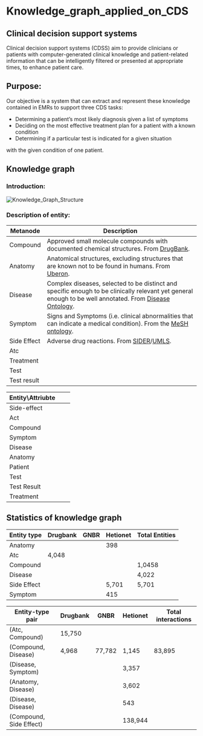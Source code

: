 # Knowledge_graph_applied_on_CDS

## Clinical decision support systems

Clinical decision support systems (CDSS) aim to provide clinicians or patients with computer-generated clinical knowledge and patient-related information that can be intelligently filtered or presented at appropriate times, to enhance patient care.

## Purpose:

Our objective is a system that can extract and represent these knowledge contained in EMRs to support three CDS tasks: 

- Determining a patient’s most likely diagnosis given a list of symptoms
- Deciding on the most effective treatment plan for a patient with a known condition
- Determining if a particular test is indicated for a given situation

with the given condition of one patient.





## Knowledge graph

### Introduction:



![Knowledge_Graph_Structure](D:\code\Knowledge_graph_applied_on_CDS\Knowledge_Graph_Structure.jpg)



### Description of entity:

| Metanode    | Description                                                  |
| ----------- | ------------------------------------------------------------ |
| Compound    | Approved small molecule compounds with documented chemical structures. From [DrugBank](https://www.drugbank.ca/). |
| Anatomy     | Anatomical structures, excluding structures that are known not to be found in humans. From [Uberon](http://uberon.github.io/). |
| Disease     | Complex diseases, selected to be distinct and specific enough to be clinically relevant yet general enough to be well annotated. From [Disease Ontology](http://disease-ontology.org/). |
| Symptom     | Signs and Symptoms (i.e. clinical abnormalities that can indicate a medical condition). From the [MeSH ontology](https://www.nlm.nih.gov/mesh/meshhome.html). |
| Side Effect | Adverse drug reactions. From [SIDER](http://sideeffects.embl.de/)/[UMLS](https://www.nlm.nih.gov/research/umls/). |
| Atc         |                                                              |
| Treatment   |                                                              |
| Test        |                                                              |
| Test result |                                                              |

| Entity\Attriubte |      |      |
| ---------------- | ---- | ---- |
| Side-effect      |      |      |
| Act              |      |      |
| Compound         |      |      |
| Symptom          |      |      |
| Disease          |      |      |
| Anatomy          |      |      |
| Patient          |      |      |
| Test             |      |      |
| Test Result      |      |      |
| Treatment        |      |      |





## Statistics of knowledge graph

| Entity type | Drugbank | GNBR | Hetionet | Total Entities |
| ----------- | -------- | ---- | -------- | -------------- |
| Anatomy     |          |      | 398      |                |
| Atc         | 4,048    |      |          |                |
| Compound    |          |      |          | 1,0458         |
| Disease     |          |      |          | 4,022          |
| Side Effect |          |      | 5,701    | 5,701          |
| Symptom     |          |      | 415      |                |







| Entity-type pair        | Drugbank | GNBR   | Hetionet | Total interactions |
| ----------------------- | -------- | ------ | -------- | ------------------ |
| (Atc, Compound)         | 15,750   |        |          |                    |
| (Compound, Disease)     | 4,968    | 77,782 | 1,145    | 83,895             |
| (Disease, Symptom)      |          |        | 3,357    |                    |
| (Anatomy, Disease)      |          |        | 3,602    |                    |
| (Disease, Disease)      |          |        | 543      |                    |
| (Compound, Side Effect) |          |        | 138,944  |                    |

